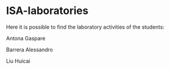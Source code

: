 # ISA-laboratories
Here it is possible to find the laboratory activities of the students:

Antona Gaspare

Barrera Alessandro

Liu Huicai
